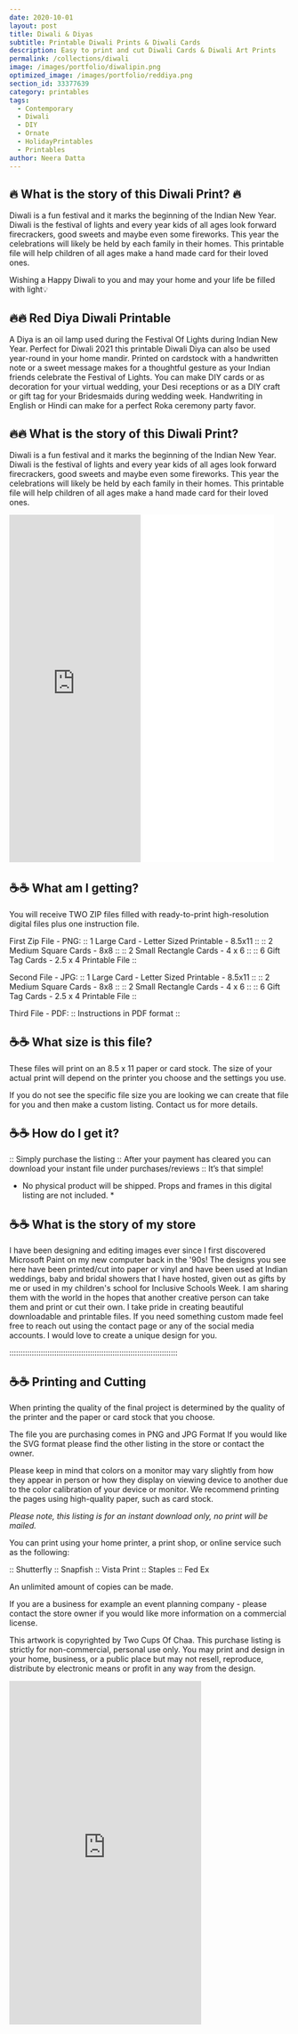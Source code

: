 ```yaml
---
date: 2020-10-01 
layout: post
title: Diwali & Diyas
subtitle: Printable Diwali Prints & Diwali Cards
description: Easy to print and cut Diwali Cards & Diwali Art Prints 
permalink: /collections/diwali
image: /images/portfolio/diwalipin.png
optimized_image: /images/portfolio/reddiya.png
section_id: 33377639
category: printables
tags:
  - Contemporary
  - Diwali
  - DIY
  - Ornate
  - HolidayPrintables
  - Printables
author: Neera Datta
---
```


## 🔥 What is the story of this Diwali Print? 🔥
Diwali is a fun festival and it marks the beginning of the Indian New Year. Diwali is the festival of lights and every year kids of all ages look forward firecrackers, good sweets and maybe even some fireworks. This year the celebrations will likely be held by each family in their homes. This printable file will help children of all ages make a hand made card for their loved ones.

Wishing a Happy Diwali to you and may your home and your life be filled with light💡

## 🔥🔥 Red Diya Diwali Printable
A Diya is an oil lamp used during the Festival Of Lights during Indian New Year. Perfect for Diwali 2021 this printable Diwali Diya can also be used year-round in your home mandir. Printed on cardstock with a handwritten note or a sweet message makes for a thoughtful gesture as your Indian friends celebrate the Festival of Lights. You can make DIY cards or as decoration for your virtual wedding, your Desi receptions or as a DIY craft or gift tag for your Bridesmaids during wedding week. Handwriting in English or Hindi can make for a perfect Roka ceremony party favor.

## 🔥🔥 What is the story of this Diwali Print?
Diwali is a fun festival and it marks the beginning of the Indian New Year. Diwali is the festival of lights and every year kids of all ages look forward firecrackers, good sweets and maybe even some fireworks. This year the celebrations will likely be held by each family in their homes. This printable file will help children of all ages make a hand made card for their loved ones.


<iframe src="https://assets.pinterest.com/ext/embed.html?id=821484788274237572" height="625" width="236" frameborder="0" scrolling="no" ></iframe>


<iframe src="/images/portfolio/Diwali Video Pin.mp4" height="625" width="236" frameborder="0" scrolling="no" ></iframe>


## ☕☕ What am I getting? 

You will receive TWO ZIP files filled with ready-to-print high-resolution digital files plus one instruction file.

First Zip File - PNG:
:: 1 Large Card - Letter Sized Printable - 8.5x11 ::
:: 2 Medium Square Cards - 8x8 ::
:: 2 Small Rectangle Cards - 4 x 6 ::
:: 6 Gift Tag Cards - 2.5 x 4 Printable File ::

Second File - JPG:
:: 1 Large Card - Letter Sized Printable - 8.5x11 ::
:: 2 Medium Square Cards - 8x8 ::
:: 2 Small Rectangle Cards - 4 x 6 ::
:: 6 Gift Tag Cards - 2.5 x 4 Printable File ::

Third File - PDF:
:: Instructions in PDF format ::


## ☕☕ What size is this file? 
These files will print on an 8.5 x 11 paper or card stock. The size of your actual print will depend on the printer you choose and the settings you use.

If you do not see the specific file size you are looking we can create that file for you and then make a custom listing. Contact us for more details.

## ☕☕ How do I get it? 
:: Simply purchase the listing
:: After your payment has cleared you can download your instant file under purchases/reviews
:: It’s that simple!

* No physical product will be shipped. Props and frames in this digital listing are not included. *

## ☕☕ What is the story of my store
I have been designing and editing images ever since I first discovered Microsoft Paint on my new computer back in the '90s! The designs you see here have been printed/cut into paper or vinyl and have been used at Indian weddings, baby and bridal showers that I have hosted, given out as gifts by me or used in my children's school for Inclusive Schools Week. I am sharing them with the world in the hopes that another creative person can take them and print or cut their own.
I take pride in creating beautiful downloadable and printable files. If you need something custom made feel free to reach out using the contact page or any of the social media accounts. I would love to create a unique design for you.

:::::::::::::::::::::::::::::::::::::::::::::::::::::::::::::::::::::::::::

## ☕☕ Printing and Cutting
When printing the quality of the final project is determined by the quality of the printer and the paper or card stock that you choose.

The file you are purchasing comes in PNG and JPG Format
If you would like the SVG format please find the other listing in the store or contact the owner.


Please keep in mind that colors on a monitor may vary slightly from how they appear in person or how they display on viewing device to another due to the color calibration of your device or monitor. We recommend printing the pages using high-quality paper, such as card stock.

*Please note, this listing is for an instant download only, no print will be mailed.*

You can print using your home printer, a print shop, or online service such as the following:

:: Shutterfly
:: Snapfish
:: Vista Print
:: Staples
:: Fed Ex

An unlimited amount of copies can be made.

If you are a business for example an event planning company - please contact the store owner if you would like more information on a commercial license.

This artwork is copyrighted by Two Cups Of Chaa. This purchase listing is strictly for non-commercial, personal use only. You may print and design in your home, business, or a public place but may not resell, reproduce, distribute by electronic means or profit in any way from the design.


<iframe src="https://assets.pinterest.com/ext/embed.html?id=821484788274716226" height="618" width="345" frameborder="0" scrolling="no" ></iframe>








